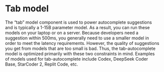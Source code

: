 # Tab model

The “tab” model component is used to power autocomplete suggestions and is typically a 1-15B parameter model. As a result, you can run these models on your laptop or on a server. Because developers need a suggestion within 500ms, you generally need to use a smaller model in order to meet the latency requirements. However, the quality of suggestions you get from models that are too small is bad. Thus, the tab-autocomplete model is optimized primarily with these two constraints in mind. Examples of models used for tab-autocomplete include Codex, DeepSeek Coder Base, StarCoder 2, Replit Code, etc.

